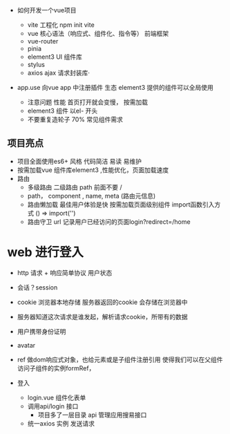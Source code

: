 - 如何开发一个vue项目
  - vite 工程化 
    npm init vite 
  - vue 核心语法（响应式、组件化、指令等）
    前端框架
  - vue-router
  - pinia
  - element3 UI 组件库
  - stylus 
  - axios  ajax 请求封装库·

- app.use
  向vue app 中注册插件  生态
  element3 提供的组件可以全局使用
  - 注意问题 性能
    首页打开就会变慢， 按需加载
  - element3 组件 以el- 开头
  - 不要重复造轮子  70% 常见组件需求

##  项目亮点
- 项目全面使用es6+ 风格
  代码简洁  易读  易维护
- 按需加载vue 组件库element3 ,性能优化，页面加载速度
- 路由
  - 多级路由
    二级路由 path  前面不要 / 
  - path， component , name, meta (路由元信息)
  - 路由懒加载
    最佳用户体验是快 
    按需加载页面级别组件 import函数引入方式 () => import('')
  - 路由守卫 url 记录用户已经访问的页面login?redirect=/home

# web 进行登入
  - http 请求 + 响应简单协议 用户状态
  - 会话？session
  - cookie
    浏览器本地存储
    服务器返回的cookie 会存储在浏览器中
  - 服务器知道这次请求是谁发起，解析请求cookie，所带有的数据
  - 用户携带身份证明
  - avatar

- ref 做dom响应式对象，也给元素或是子组件注册引用
  使得我们可以在父组件访问子组件的实例formRef，

- 登入
  - login.vue 组件化表单
  - 调用api/login 接口
    - 项目多了一层目录 api 管理应用搜易接口
  - 统一axios 实例 发送请求